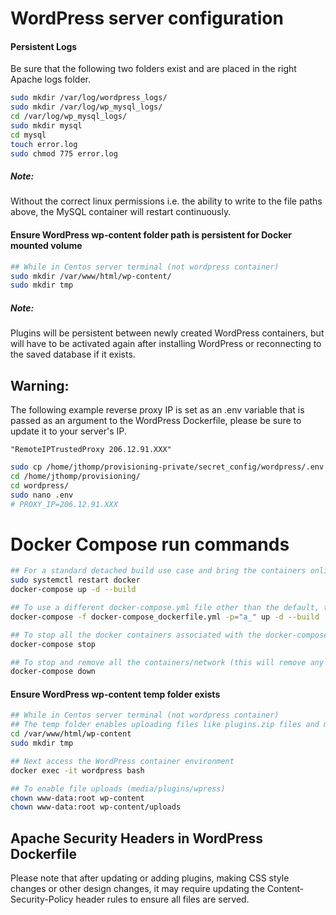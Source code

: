 # WordPress server configuration

#### Persistent Logs
 Be sure that the following two folders exist and are placed in the right Apache logs folder.

```bash
sudo mkdir /var/log/wordpress_logs/
sudo mkdir /var/log/wp_mysql_logs/
cd /var/log/wp_mysql_logs/
sudo mkdir mysql
cd mysql
touch error.log
sudo chmod 775 error.log
```
##### Note:
Without the correct linux permissions i.e. the ability to write to the file paths above, the MySQL container will restart continuously.

#### Ensure WordPress wp-content folder path is persistent for Docker mounted volume

```bash
## While in Centos server terminal (not wordpress container)
sudo mkdir /var/www/html/wp-content/
sudo mkdir tmp
```

##### Note:
Plugins will be persistent between newly created WordPress containers, but will have to be activated again after installing WordPress or reconnecting to the saved database if it exists.

## Warning:
The following example reverse proxy IP is set as an .env variable that is passed as an argument to the WordPress Dockerfile, please be sure to update it to your server's IP.

`"RemoteIPTrustedProxy 206.12.91.XXX"`
```bash
sudo cp /home/jthomp/provisioning-private/secret_config/wordpress/.env /home/jthomp/provisioning/wordpress
cd /home/jthomp/provisioning/
cd wordpress/
sudo nano .env
# PROXY_IP=206.12.91.XXX
```
# Docker Compose run commands

```bash
## For a standard detached build use case and bring the containers online: 
sudo systemctl restart docker
docker-compose up -d --build

## To use a different docker-compose.yml file other than the default, try the following command, this will also add a flag "a_" in front of the build names if desired.
docker-compose -f docker-compose_dockerfile.yml -p="a_" up -d --build

## To stop all the docker containers associated with the docker-compose file.
docker-compose stop

## To stop and remove all the containers/network (this will remove any files in the container)
docker-compose down
```

#### Ensure WordPress wp-content temp folder exists

```bash
## While in Centos server terminal (not wordpress container)
## The temp folder enables uploading files like plugins.zip files and media content.
cd /var/www/html/wp-content
sudo mkdir tmp

## Next access the WordPress container environment
docker exec -it wordpress bash

## To enable file uploads (media/plugins/wpress)
chown www-data:root wp-content
chown www-data:root wp-content/uploads
```

## Apache Security Headers in WordPress Dockerfile

Please note that after updating or adding plugins, making CSS style changes or other design changes, it may require updating the Content-Security-Policy header rules to ensure all files are served.
